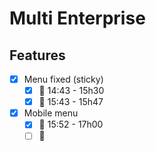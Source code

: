 # Multi Enterprise

## Features

- [x] Menu fixed (sticky)
  - [x] 🍅 14:43 - 15h30
  - [x] 🍅 15:43 - 15h47
- [x] Mobile menu
  - [x] 🍅 15:52 - 17h00
  - [ ] 🍅
